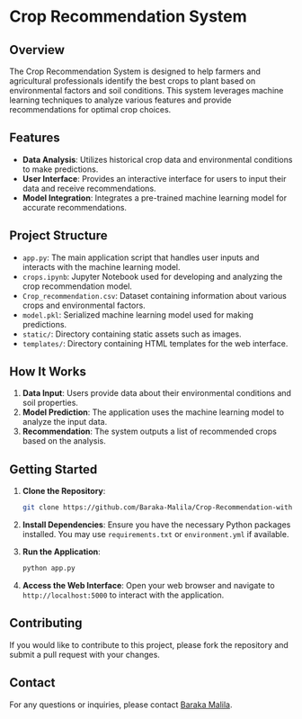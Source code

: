 # Crop Recommendation System

## Overview

The Crop Recommendation System is designed to help farmers and agricultural professionals identify the best crops to plant based on environmental factors and soil conditions. This system leverages machine learning techniques to analyze various features and provide recommendations for optimal crop choices.

## Features

- **Data Analysis**: Utilizes historical crop data and environmental conditions to make predictions.
- **User Interface**: Provides an interactive interface for users to input their data and receive recommendations.
- **Model Integration**: Integrates a pre-trained machine learning model for accurate recommendations.

## Project Structure

- `app.py`: The main application script that handles user inputs and interacts with the machine learning model.
- `crops.ipynb`: Jupyter Notebook used for developing and analyzing the crop recommendation model.
- `Crop_recommendation.csv`: Dataset containing information about various crops and environmental factors.
- `model.pkl`: Serialized machine learning model used for making predictions.
- `static/`: Directory containing static assets such as images.
- `templates/`: Directory containing HTML templates for the web interface.

## How It Works

1. **Data Input**: Users provide data about their environmental conditions and soil properties.
2. **Model Prediction**: The application uses the machine learning model to analyze the input data.
3. **Recommendation**: The system outputs a list of recommended crops based on the analysis.

## Getting Started

1. **Clone the Repository**:
    ```bash
    git clone https://github.com/Baraka-Malila/Crop-Recommendation-with-ML.git
    ```

2. **Install Dependencies**:
    Ensure you have the necessary Python packages installed. You may use `requirements.txt` or `environment.yml` if available.

3. **Run the Application**:
    ```bash
    python app.py
    ```

4. **Access the Web Interface**:
    Open your web browser and navigate to `http://localhost:5000` to interact with the application.

## Contributing

If you would like to contribute to this project, please fork the repository and submit a pull request with your changes. 

## Contact

For any questions or inquiries, please contact [Baraka Malila](mailto:your-email@example.com).
